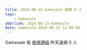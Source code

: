```yaml
---
title: 2024-08-15-Gamesale 違規 0 人
tags:
    - Gamesale
abbrlink: 2024-08-15-Gamesale
date: Gamesale-2024-08-15 12:00:00
---
```

Gamesale 板 [板規連結](https://www.ptt.cc/bbs/Gossiping/M.1637425085.A.07D.html)
昨天違規 0 人
